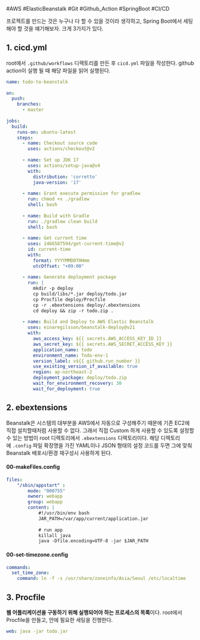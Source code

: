 #AWS #ElasticBeanstalk #Git #Github_Action #SpringBoot #CI/CD


프로젝트를 만드는 것은 누구나 다 할 수 있을 것이라 생각하고, Spring Boot에서 세팅해야 할 것을 얘기해보자. 크게 3가지가 있다.

## 1. cicd.yml
root에서 `.github/workflows` 디렉토리를 만든 후 `cicd.yml` 파일을 작성한다. github action이 실행 될 때 해당 파일을 읽어 실행된다.

```yml
name: todo-to-beanstalk  
  
on:  
  push:  
    branches:  
      - master  
  
jobs:  
  build:  
    runs-on: ubuntu-latest  
    steps:  
      - name: Checkout source code  
        uses: actions/checkout@v2  
  
      - name: Set up JDK 17  
        uses: actions/setup-java@v4  
        with:  
          distribution: 'corretto'  
          java-version: '17'  
  
      - name: Grant execute permission for gradlew  
        run: chmod +x ./gradlew  
        shell: bash  
  
      - name: Build with Gradle  
        run: ./gradlew clean build  
        shell: bash  
  
      - name: Get current time  
        uses: 1466587594/get-current-time@v2  
        id: current-time  
        with:  
          format: YYYYMMDDTHHmm  
          utcOffset: "+09:00"  
  
      - name: Generate deployment package  
        run: |  
          mkdir -p deploy  
          cp build/libs/*.jar deploy/todo.jar  
          cp Procfile deploy/Procfile  
          cp -r .ebextensions deploy/.ebextensions  
          cd deploy && zip -r todo.zip .  
  
      - name: Build and Deploy to AWS Elastic Beanstalk  
        uses: einaregilsson/beanstalk-deploy@v21  
        with:  
          aws_access_key: ${{ secrets.AWS_ACCESS_KEY_ID }}  
          aws_secret_key: ${{ secrets.AWS_SECRET_ACCESS_KEY }}  
          application_name: todo  
          environment_name: Todo-env-1  
          version_label: v${{ github.run_number }}  
          use_existing_version_if_available: true  
          region: ap-northeast-2  
          deployment_package: deploy/todo.zip  
          wait_for_environment_recovery: 30  
          wait_for_deployment: true
```

## 2. ebextensions
Beanstalk은 시스템의 대부분을 AWS에서 자동으로 구성해주기 때문에 기존 EC2에 직접 설치할때처럼 사용할 수 없다. 그래서 직접 Custom 하게 사용할 수 있도록 설정할 수 있는 방법이 root 디렉토리에서 `.ebextensions` 디렉토리이다. 해당 디렉토리에 `.config` 파일 확장명을 가진 YAML이나 JSON 형태의 설정 코드를 두면 그에 맞춰 Beanstalk 배포시/환경 재구성시 사용하게 된다.

#### 00-makeFiles.config
```yml
files:  
    "/sbin/appstart" :  
        mode: "000755"  
        owner: webapp  
        group: webapp  
        content: |  
            #!/usr/bin/env bash  
            JAR_PATH=/var/app/current/application.jar  
  
            # run app  
            killall java  
            java -Dfile.encoding=UTF-8 -jar $JAR_PATH
```
#### 00-set-timezone.config
```yml
commands:  
  set_time_zone:  
    command: ln -f -s /usr/share/zoneinfo/Asia/Seoul /etc/localtime
```

## 3. Procfile
**웹 어플리케이션을 구동하기 위해 실행되어야 하는 프로세스의 목록**이다. root에서 Procfile을 만들고, 안에 필요한 세팅을 진행한다.

```yml
web: java -jar todo.jar
```
